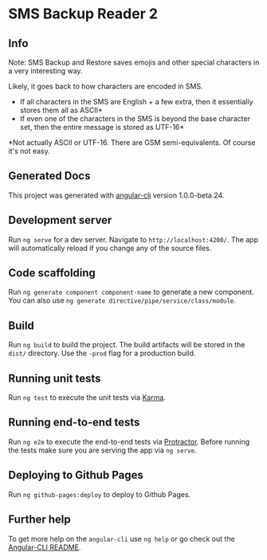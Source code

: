 # SMS Backup Reader 2

## Info

Note: SMS Backup and Restore saves emojis and other special characters in a very interesting way.

Likely, it goes back to how characters are encoded in SMS.

* If all characters in the SMS are English + a few extra, then it essentially stores them all as ASCII*
* If even one of the characters in the SMS is beyond the base character set, then the entire message is stored as UTF-16*

*Not actually ASCII or UTF-16. There are GSM semi-equivalents. Of course it's not easy.

## Generated Docs

This project was generated with [angular-cli](https://github.com/angular/angular-cli) version 1.0.0-beta.24. 

## Development server
Run `ng serve` for a dev server. Navigate to `http://localhost:4200/`. The app will automatically reload if you change any of the source files.

## Code scaffolding

Run `ng generate component component-name` to generate a new component. You can also use `ng generate directive/pipe/service/class/module`.

## Build

Run `ng build` to build the project. The build artifacts will be stored in the `dist/` directory. Use the `-prod` flag for a production build.

## Running unit tests

Run `ng test` to execute the unit tests via [Karma](https://karma-runner.github.io).

## Running end-to-end tests

Run `ng e2e` to execute the end-to-end tests via [Protractor](http://www.protractortest.org/).
Before running the tests make sure you are serving the app via `ng serve`.

## Deploying to Github Pages

Run `ng github-pages:deploy` to deploy to Github Pages.

## Further help

To get more help on the `angular-cli` use `ng help` or go check out the [Angular-CLI README](https://github.com/angular/angular-cli/blob/master/README.md).
